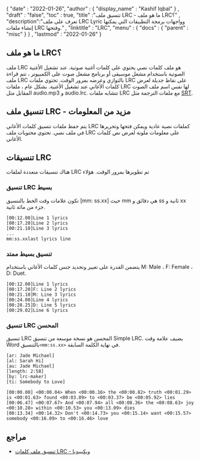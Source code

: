 {
  "date" : "2022-01-26",
  "author" : {
    "display_name" : "Kashif Iqbal"
} ,
  "draft" : "false",
  "toc" : true,
  "title" :"تنسيق ملف LRC - ما هو ملف LRC؟" ,
  "description":"تعرف على ملف LRC Lyric وواجهات برمجة التطبيقات التي يمكنها إنشاء ملفات LRC وفتحها." ,
  "linktitle" : "LRC",
  "menu" : {
    "docs" : {
      "parent" : "misc"
}
} ,
  "lastmod" : "2022-01-26"
}

## ما هو ملف LRC؟

ملف LRC هو ملف كلمات نصي يحتوي على كلمات أغنية صوتية. عند تشغيل الأغنية الصوتية باستخدام مشغل موسيقى أو برنامج مشغل صوت على الكمبيوتر ، تتم قراءة ملف LRC بالتوازي وعرضه بمرور الوقت. تحتوي ملفات LRC على نقاط جديلة لعرض كلمات الأغاني عند تشغيل الأغنية. بشكل عام ، ملفات LRC لها نفس اسم ملف الصوت المقابل مثل audio.mp3 و audio.lrc. تتشابه ملفات LRC مع ملفات الترجمة مثل [SRT](/ar/video/srt/).

## تنسيق ملف LRC - مزيد من المعلومات

يتم حفظ ملفات تنسيق كلمات الأغاني LRC كملفات نصية عادية ويمكن فتحها وتحريرها في ملف نصي. تحتوي محتويات ملف LRC على معلومات ملونة لعرض نص كلمات الأغاني.

## تنسيقات LRC

هناك تنسيقات متعددة لملفات LRC تم تطويرها بمرور الوقت. هؤلاء

### تنسيق LRC بسيط

تكون علامات وقت الخط بالتنسيق [mm: ss.xx] حيث mm هي دقائق و ss ثانية و xx جزء من مائة ثانية.

```
[00:12.00]Line 1 lyrics
[00:17.20]Line 2 lyrics
[00:21.10]Line 3 lyrics
...
mm:ss.xxlast lyrics line
```

### تنسيق بسيط ممتد

يتضمن القدرة على تغيير وتحديد جنس كلمات الأغاني باستخدام M: Male ، F: Female ، D: Duet.

```
[00:12.00]Line 1 lyrics
[00:17.20]F: Line 2 lyrics
[00:21.10]M: Line 3 lyrics
[00:24.00]Line 4 lyrics
[00:28.25]D: Line 5 lyrics
[00:29.02]Line 6 lyrics
```
### تنسيق LRC المحسن

تنسيق LRC المحسن هو نسخة موسعة من تنسيق Simple LRC. يضيف علامة وقت Word بالتنسيق`<mm:ss.xx>` في نهاية الكلمة السابقة.

```
[ar: Jade Michael]
[al: Sarah Hi]
[au: Jade Michael]
[length: 2:58]
[by: lrc-maker]
[ti: Somebody to Love]

[00:00.00] <00:00.04> When <00:00.16> the <00:00.82> truth <00:01.29> is <00:01.63> found <00:03.09> to <00:03.37> be <00:05.92> lies
[00:06.47] <00:07.67> And <00:07.94> all <00:08.36> the <00:08.63> joy <00:10.28> within <00:10.53> you <00:13.09> dies
[00:13.34] <00:14.32> Don't <00:14.73> you <00:15.14> want <00:15.57> somebody <00:16.09> to <00:16.46> love
```

## مراجع

* [تنسيق ملف كلمات LRC - ويكيبيديا](https://en.wikipedia.org/wiki/LRC_(file_format))

